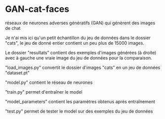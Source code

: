 # GAN-cat-faces

réseaux de neurones adverses génératifs (GAN) qui génèrent des images de chat

Je n'ai mis ici qu'un petit échantillon du jeu de données dans le dossier "cats", le jeu de donné entier contient un peu plus de 15000 images.

Le dossier "resultats" contient des exemples d'images générées (à droite) avec à gauche une vraie image du jeu de données pour la comparaison.



"load_images.py" convertit le dossier d'images "cats" en un jeu de données "dataset.pt"

"model.py" contient le réseau de neurones

"train.py" permet d'entraîner le model

"model_parameters" contient les paramètres obtenus après entraînement

"test.py" permet de tester le model sur des exemples du jeu de données
